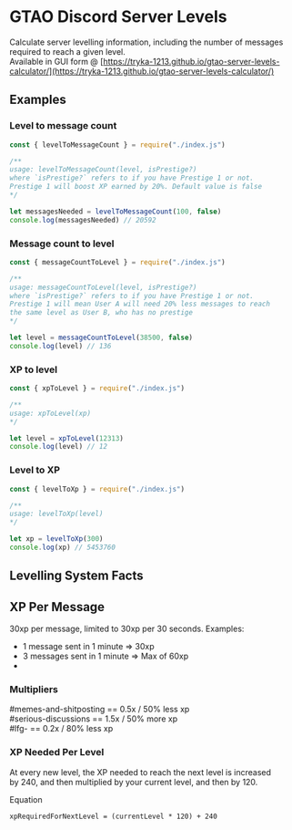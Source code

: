 # GTAO Discord Server Levels
Calculate server levelling information, including the number of messages required to reach a given level.  
Available in GUI form @ [https://tryka-1213.github.io/gtao-server-levels-calculator/](https://tryka-1213.github.io/gtao-server-levels-calculator/)

## Examples
### Level to message count
```js
const { levelToMessageCount } = require("./index.js")

/**
usage: levelToMessageCount(level, isPrestige?)
where `isPrestige?` refers to if you have Prestige 1 or not.
Prestige 1 will boost XP earned by 20%. Default value is false
*/

let messagesNeeded = levelToMessageCount(100, false)
console.log(messagesNeeded) // 20592
```
### Message count to level
```js
const { messageCountToLevel } = require("./index.js")

/**
usage: messageCountToLevel(level, isPrestige?)
where `isPrestige?` refers to if you have Prestige 1 or not.
Prestige 1 will mean User A will need 20% less messages to reach 
the same level as User B, who has no prestige
*/

let level = messageCountToLevel(38500, false)
console.log(level) // 136
```
### XP to level
```js
const { xpToLevel } = require("./index.js")

/**
usage: xpToLevel(xp)
*/

let level = xpToLevel(12313)
console.log(level) // 12
```
### Level to XP
```js
const { levelToXp } = require("./index.js")

/**
usage: levelToXp(level)
*/

let xp = levelToXp(300)
console.log(xp) // 5453760
```

## Levelling System Facts
## XP Per Message
30xp per message, limited to 30xp per 30 seconds.
Examples:
- 1 message sent in 1 minute => 30xp
- 3 messages sent in 1 minute => Max of 60xp
- 
### Multipliers
#memes-and-shitposting == 0.5x / 50% less xp   
#serious-discussions == 1.5x / 50% more xp  
#lfg- == 0.2x / 80% less xp

### XP Needed Per Level
At every new level, the XP needed to reach the next level is increased  
by 240, and then multiplied by your current level, and then by 120.

Equation
```
xpRequiredForNextLevel = (currentLevel * 120) + 240
```
